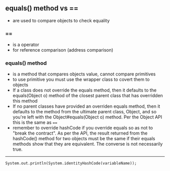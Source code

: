 ## equals() method vs ==
- are used to compare objects to check equality 

### ==
- is a operator
- for reference comparison (address comparison) 

### equals() method
- is a method that compares objects value, cannot compare primitives
- to use primitive you must use the wrapper class to covert them to objects
- If a class does not override the equals method, then it defaults to the equals(Object o) method of the closest parent class that has overridden this method
- If no parent classes have provided an overriden equals method, then it defaults to the method from the ultimate parent class, Object, and so you're left with the Object#equals(Object o) method. Per the Object API this is the same as `==`
- remember to override hashCode if you override equals so as not to "break the contract". As per the API, the result returned from the hashCode() method for two objects must be the same if their equals methods show that they are equivalent. The converse is not necessarily true.
__________________
`System.out.println(System.identityHashCode(variableName));`